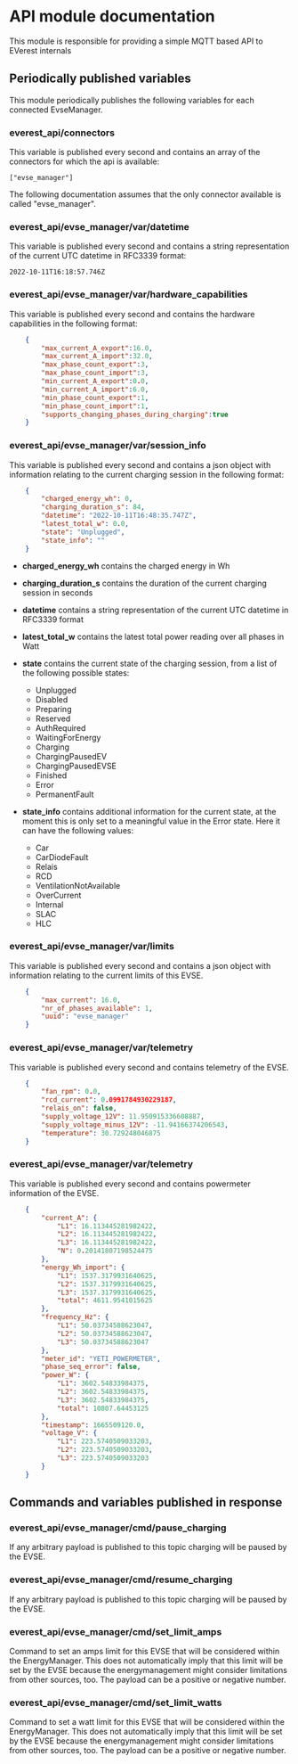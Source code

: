 # API module documentation
This module is responsible for providing a simple MQTT based API to EVerest internals

## Periodically published variables
This module periodically publishes the following variables for each connected EvseManager.

### everest_api/connectors
This variable is published every second and contains an array of the connectors for which the api is available:
```
["evse_manager"]
```

The following documentation assumes that the only connector available is called "evse_manager".

### everest_api/evse_manager/var/datetime
This variable is published every second and contains a string representation of the current UTC datetime in RFC3339 format:
```
2022-10-11T16:18:57.746Z
```

### everest_api/evse_manager/var/hardware_capabilities
This variable is published every second and contains the hardware capabilities in the following format:
```json
    {
        "max_current_A_export":16.0,
        "max_current_A_import":32.0,
        "max_phase_count_export":3,
        "max_phase_count_import":3,
        "min_current_A_export":0.0,
        "min_current_A_import":6.0,
        "min_phase_count_export":1,
        "min_phase_count_import":1,
        "supports_changing_phases_during_charging":true
    }
```

### everest_api/evse_manager/var/session_info
This variable is published every second and contains a json object with information relating to the current charging session in the following format:
```json
    {
        "charged_energy_wh": 0,
        "charging_duration_s": 84,
        "datetime": "2022-10-11T16:48:35.747Z",
        "latest_total_w": 0.0,
        "state": "Unplugged",
        "state_info": ""
    }
```

- **charged_energy_wh** contains the charged energy in Wh
- **charging_duration_s** contains the duration of the current charging session in seconds
- **datetime** contains a string representation of the current UTC datetime in RFC3339 format
- **latest_total_w** contains the latest total power reading over all phases in Watt
- **state** contains the current state of the charging session, from a list of the following possible states:
    - Unplugged
    - Disabled
    - Preparing
    - Reserved
    - AuthRequired
    - WaitingForEnergy
    - Charging
    - ChargingPausedEV
    - ChargingPausedEVSE
    - Finished
    - Error
    - PermanentFault


- **state_info** contains additional information for the current state, at the moment this is only set to a meaningful value in the Error state. Here it can have the following values:
    - Car
    - CarDiodeFault
    - Relais
    - RCD
    - VentilationNotAvailable
    - OverCurrent
    - Internal
    - SLAC
    - HLC

### everest_api/evse_manager/var/limits
This variable is published every second and contains a json object with information relating to the current limits of this EVSE.
```json
    {
        "max_current": 16.0,
        "nr_of_phases_available": 1,
        "uuid": "evse_manager"
    }
```

### everest_api/evse_manager/var/telemetry
This variable is published every second and contains telemetry of the EVSE.
```json
    {
        "fan_rpm": 0.0,
        "rcd_current": 0.0991784930229187,
        "relais_on": false,
        "supply_voltage_12V": 11.950915336608887,
        "supply_voltage_minus_12V": -11.94166374206543,
        "temperature": 30.729248046875
    }
```

### everest_api/evse_manager/var/telemetry
This variable is published every second and contains powermeter information of the EVSE.
```json
    {
        "current_A": {
            "L1": 16.113445281982422,
            "L2": 16.113445281982422,
            "L3": 16.113445281982422,
            "N": 0.20141807198524475
        },
        "energy_Wh_import": {
            "L1": 1537.3179931640625,
            "L2": 1537.3179931640625,
            "L3": 1537.3179931640625,
            "total": 4611.9541015625
        },
        "frequency_Hz": {
            "L1": 50.03734588623047,
            "L2": 50.03734588623047,
            "L3": 50.03734588623047
        },
        "meter_id": "YETI_POWERMETER",
        "phase_seq_error": false,
        "power_W": {
            "L1": 3602.54833984375,
            "L2": 3602.54833984375,
            "L3": 3602.54833984375,
            "total": 10807.64453125
        },
        "timestamp": 1665509120.0,
        "voltage_V": {
            "L1": 223.5740509033203,
            "L2": 223.5740509033203,
            "L3": 223.5740509033203
        }
    }
```

## Commands and variables published in response
### everest_api/evse_manager/cmd/pause_charging
If any arbitrary payload is published to this topic charging will be paused by the EVSE.

### everest_api/evse_manager/cmd/resume_charging
If any arbitrary payload is published to this topic charging will be paused by the EVSE.

### everest_api/evse_manager/cmd/set_limit_amps
Command to set an amps limit for this EVSE that will be considered within the EnergyManager. This does not automatically imply that this limit will be set by the EVSE because the energymanagement might consider limitations from other sources, too. The payload can be a positive or negative number. 

### everest_api/evse_manager/cmd/set_limit_watts
Command to set a watt limit for this EVSE that will be considered within the EnergyManager. This does not automatically imply that this limit will be set by the EVSE because the energymanagement might consider limitations from other sources, too. The payload can be a positive or negative number.